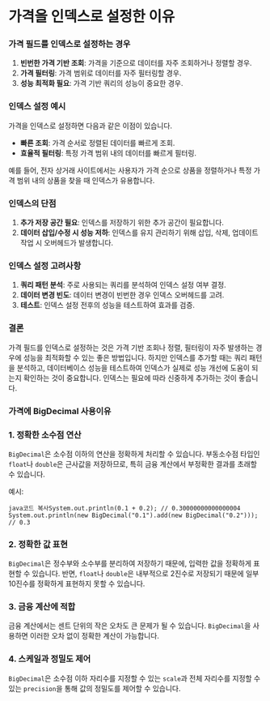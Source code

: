# 가격을 인덱스로 설정한 이유

### 가격 필드를 인덱스로 설정하는 경우

1. **빈번한 가격 기반 조회**: 가격을 기준으로 데이터를 자주 조회하거나 정렬할 경우.
2. **가격 필터링**: 가격 범위로 데이터를 자주 필터링할 경우.
3. **성능 최적화 필요**: 가격 기반 쿼리의 성능이 중요한 경우.

### 인덱스 설정 예시

가격을 인덱스로 설정하면 다음과 같은 이점이 있습니다.

- **빠른 조회**: 가격 순서로 정렬된 데이터를 빠르게 조회.
- **효율적 필터링**: 특정 가격 범위 내의 데이터를 빠르게 필터링.

예를 들어, 전자 상거래 사이트에서는 사용자가 가격 순으로 상품을 정렬하거나 특정 가격 범위 내의 상품을 찾을 때 인덱스가 유용합니다.

### 인덱스의 단점

1. **추가 저장 공간 필요**: 인덱스를 저장하기 위한 추가 공간이 필요합니다.
2. **데이터 삽입/수정 시 성능 저하**: 인덱스를 유지 관리하기 위해 삽입, 삭제, 업데이트 작업 시 오버헤드가 발생합니다.

### 인덱스 설정 고려사항

1. **쿼리 패턴 분석**: 주로 사용되는 쿼리를 분석하여 인덱스 설정 여부 결정.
2. **데이터 변경 빈도**: 데이터 변경이 빈번한 경우 인덱스 오버헤드를 고려.
3. **테스트**: 인덱스 설정 전후의 성능을 테스트하여 효과를 검증.

### 결론

가격 필드를 인덱스로 설정하는 것은 가격 기반 조회나 정렬, 필터링이 자주 발생하는 경우에 성능을 최적화할 수 있는 좋은 방법입니다. 하지만 인덱스를 추가할 때는 쿼리 패턴을 분석하고, 데이터베이스 성능을 테스트하여 인덱스가 실제로 성능 개선에 도움이 되는지 확인하는 것이 중요합니다. 인덱스는 필요에 따라 신중하게 추가하는 것이 좋습니다.





### 가격에  BigDecimal 사용이유

### 1. **정확한 소수점 연산**

`BigDecimal`은 소수점 이하의 연산을 정확하게 처리할 수 있습니다. 부동소수점 타입인 `float`나 `double`은 근사값을 저장하므로, 특히 금융 계산에서 부정확한 결과를 초래할 수 있습니다.

예시:

```
java코드 복사System.out.println(0.1 + 0.2); // 0.30000000000000004
System.out.println(new BigDecimal("0.1").add(new BigDecimal("0.2"))); // 0.3
```

### 2. **정확한 값 표현**

`BigDecimal`은 정수부와 소수부를 분리하여 저장하기 때문에, 입력한 값을 정확하게 표현할 수 있습니다. 반면, `float`나 `double`은 내부적으로 2진수로 저장되기 때문에 일부 10진수를 정확하게 표현하지 못할 수 있습니다.

### 3. **금융 계산에 적합**

금융 계산에서는 센트 단위의 작은 오차도 큰 문제가 될 수 있습니다. `BigDecimal`을 사용하면 이러한 오차 없이 정확한 계산이 가능합니다.

### 4. **스케일과 정밀도 제어**

`BigDecimal`은 소수점 이하 자리수를 지정할 수 있는 `scale`과 전체 자리수를 지정할 수 있는 `precision`을 통해 값의 정밀도를 제어할 수 있습니다.

